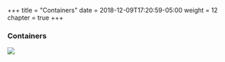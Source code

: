 +++
title = "Containers"
date = 2018-12-09T17:20:59-05:00
weight = 12
chapter = true
+++

### Containers

![](/images/docker/containers.png)